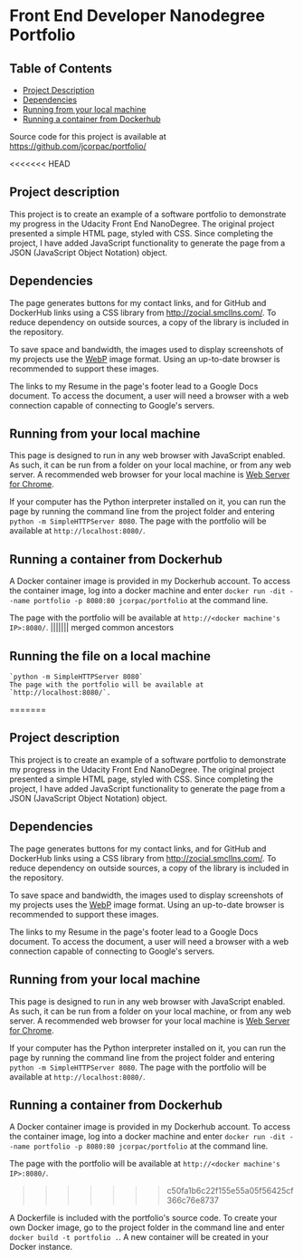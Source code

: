 # Front End Developer Nanodegree Portfolio

## Table of Contents

* [Project Description](#project-description)
* [Dependencies](#dependencies)
* [Running from your local machine](#running-from-your-local-machine)
* [Running a container from Dockerhub](#running-a-container-from-dockerhub)

Source code for this project is available at https://github.com/jcorpac/portfolio/

<<<<<<< HEAD
## Project description

This project is to create an example of a software portfolio to demonstrate my progress in the Udacity Front End NanoDegree. The original project presented a simple HTML page, styled with CSS. Since completing the project, I have added JavaScript functionality to generate the page from a JSON (JavaScript Object Notation) object.

## Dependencies

The page generates buttons for my contact links, and for GitHub and DockerHub links using a CSS library from http://zocial.smcllns.com/. To reduce dependency on outside sources, a copy of the library is included in the repository.

To save space and bandwidth, the images used to display screenshots of my projects use the [WebP](https://en.wikipedia.org/wiki/WebP) image format. Using an up-to-date browser is recommended to support these images.

The links to my Resume in the page's footer lead to a Google Docs document. To access the document, a user will need a browser with a web connection capable of connecting to Google's servers.

## Running from your local machine
This page is designed to run in any web browser with JavaScript enabled. As such, it can be run from a folder on your local machine, or from any web server. A recommended web browser for your local machine is [Web Server for Chrome](https://chrome.google.com/webstore/detail/web-server-for-chrome/ofhbbkphhbklhfoeikjpcbhemlocgigb?hl=en).

If your computer has the Python interpreter installed on it, you can run the page by running the command line from the project folder and entering `python -m SimpleHTTPServer 8080`. The page with the portfolio will be available at `http://localhost:8080/`.

## Running a container from Dockerhub
A Docker container image is provided in my Dockerhub account. To access the container image, log into a docker machine and enter `docker run -dit --name portfolio -p 8080:80 jcorpac/portfolio` at the command line.

The page with the portfolio will be available at `http://<docker machine's IP>:8080/`.
||||||| merged common ancestors
## Running the file on a local machine
    `python -m SimpleHTTPServer 8080`
    The page with the portfolio will be available at `http://localhost:8080/`.
=======
## Project description

This project is to create an example of a software portfolio to demonstrate my progress in the Udacity Front End NanoDegree. The original project presented a simple HTML page, styled with CSS. Since completing the project, I have added JavaScript functionality to generate the page from a JSON (JavaScript Object Notation) object.

## Dependencies

The page generates buttons for my contact links, and for GitHub and DockerHub links using a CSS library from http://zocial.smcllns.com/. To reduce dependency on outside sources, a copy of the library is included in the repository.

To save space and bandwidth, the images used to display screenshots of my projects uses the [WebP](https://en.wikipedia.org/wiki/WebP) image format. Using an up-to-date browser is recommended to support these images.

The links to my Resume in the page's footer lead to a Google Docs document. To access the document, a user will need a browser with a web connection capable of connecting to Google's servers.

## Running from your local machine
This page is designed to run in any web browser with JavaScript enabled. As such, it can be run from a folder on your local machine, or from any web server. A recommended web browser for your local machine is [Web Server for Chrome](https://chrome.google.com/webstore/detail/web-server-for-chrome/ofhbbkphhbklhfoeikjpcbhemlocgigb?hl=en).

If your computer has the Python interpreter installed on it, you can run the page by running the command line from the project folder and entering `python -m SimpleHTTPServer 8080`. The page with the portfolio will be available at `http://localhost:8080/`.

## Running a container from Dockerhub
A Docker container image is provided in my Dockerhub account. To access the container image, log into a docker machine and enter `docker run -dit --name portfolio -p 8080:80 jcorpac/portfolio` at the command line.

The page with the portfolio will be available at `http://<docker machine's IP>:8080/`.
>>>>>>> c50fa1b6c22f155e55a05f56425cf366c76e8737

A Dockerfile is included with the portfolio's source code. To create your own Docker image, go to the project folder in the command line and enter `docker build -t portfolio .`. A new container will be created in your Docker instance.
